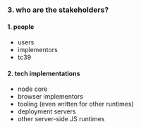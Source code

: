 ### 3. who are the stakeholders?

#### 1. people

- users
- implementors
- tc39

#### 2. tech implementations

- node core
- browser implementors
- tooling (even written for other runtimes)
- deployment servers
- other server-side JS runtimes
